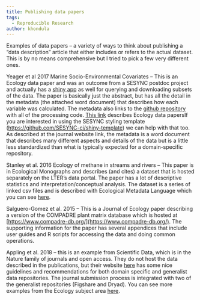 ```yaml
---
title: Publishing data papers
tags:
  - Reproducible Research
author: khondula
---
```


Examples of data papers – a variety of ways to think about publishing a “data description” article that either includes or refers to the actual dataset. This is by no means comprehensive but I tried to pick a few very different ones.

Yeager et al 2017 Marine Socio-Environmental Covariates – This is an Ecology data paper and was an outcome from a SESYNC postdoc project and actually has a [shiny app](https://shiny.sesync.org/apps/msec/) as well for querying and downloading subsets of the data. The paper is basically just the abstract, but has all the detail in the metadata (the attached word document) that describes how each variable was calculated. The metadata also links to the [github repository](https://github.com/pmarchand1/msec) with all of the processing code. [This link](https://esajournals.onlinelibrary.wiley.com/hub/journal/19399170/resources/data_paper_inst_ecy) describes Ecology data papersIf you are interested in using the SESYNC styling template (https://github.com/SESYNC-ci/shiny-template) we can help with that too. As described at the journal website link, the metadata is a word document that describes many different aspects and details of the data but is a little less standardized than what is typically expected for a domain-specific repository.

Stanley et al. 2016 Ecology of methane in streams and rivers – This paper is in Ecological Monographs and describes (and cites) a dataset that is hosted separately on the LTER’s data portal. The paper has a lot of descriptive statistics and interpretation/conceptual analysis. The dataset is a series of linked csv files and is described with Ecological Metadata Language which you can see [here](https://portal.lternet.edu/nis/metadataviewer?packageid=knb-lter-ntl.321.5375841).

Salguero-Gomez et al. 2015 – This is a Journal of Ecology paper describing a version of the COMPADRE plant matrix database which is hosted at [https://www.compadre-db.org/](https://www.compadre-db.org/). The supporting information for the paper has several appendices that include user guides and R scripts for accessing the data and doing common operations.

Appling et al. 2018 – this is an example from Scientific Data, which is in the Nature family of journals and open access. They do not host the data described in the publications, but their website [here](http://www.nature.com/sdata/policies/repositories#general) has some nice guidelines and recommendations for both domain specific and generalist data repositories. The journal submission process is integrated with two of the generalist repositories (Figshare and Dryad). You can see more examples from the Ecology subject area [here](https://www-nature-com/search?subject=ecology&journal=sdata).
 